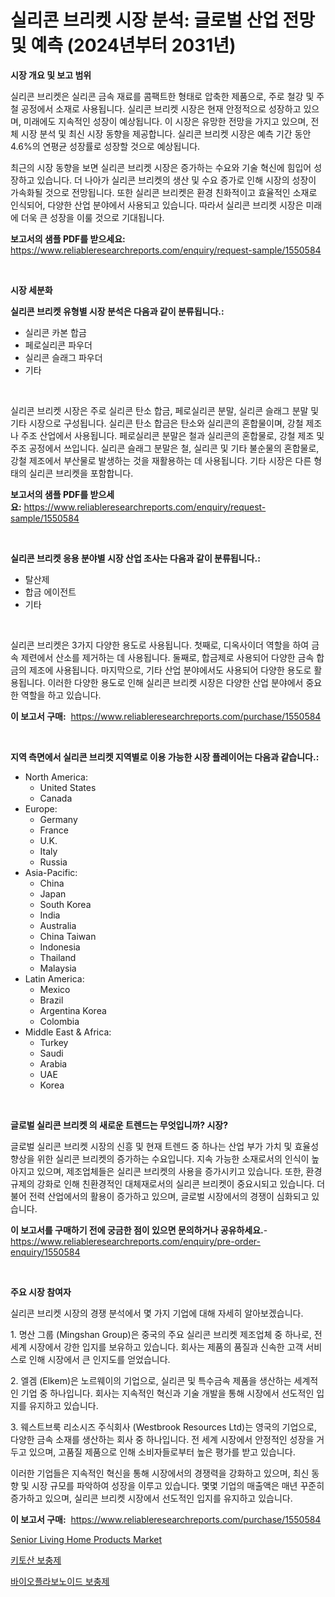<p><h1>실리콘 브리켓 시장 분석: 글로벌 산업 전망 및 예측 (2024년부터 2031년)</h1></p><p><strong>시장 개요 및 보고 범위</strong></p>
<p><p>실리콘 브리켓은 실리콘 금속 재료를 콤팩트한 형태로 압축한 제품으로, 주로 철강 및 주철 공정에서 소재로 사용됩니다. 실리콘 브리켓 시장은 현재 안정적으로 성장하고 있으며, 미래에도 지속적인 성장이 예상됩니다. 이 시장은 유망한 전망을 가지고 있으며, 전체 시장 분석 및 최신 시장 동향을 제공합니다. 실리콘 브리켓 시장은 예측 기간 동안 4.6%의 연평균 성장률로 성장할 것으로 예상됩니다. </p><p>최근의 시장 동향을 보면 실리콘 브리켓 시장은 증가하는 수요와 기술 혁신에 힘입어 성장하고 있습니다. 더 나아가 실리콘 브리켓의 생산 및 수요 증가로 인해 시장의 성장이 가속화될 것으로 전망됩니다. 또한 실리콘 브리켓은 환경 친화적이고 효율적인 소재로 인식되어, 다양한 산업 분야에서 사용되고 있습니다. 따라서 실리콘 브리켓 시장은 미래에 더욱 큰 성장을 이룰 것으로 기대됩니다.</p></p>
<p><strong>보고서의 샘플 PDF를 받으세요:</strong> <a href="https://www.reliableresearchreports.com/enquiry/request-sample/1550584">https://www.reliableresearchreports.com/enquiry/request-sample/1550584</a></p>
<p>&nbsp;</p>
<p><strong>시장 세분화</strong></p>
<p><strong>실리콘 브리켓 유형별 시장 분석은 다음과 같이 분류됩니다.:</strong></p>
<p><ul><li>실리콘 카본 합금</li><li>페로실리콘 파우더</li><li>실리콘 슬래그 파우더</li><li>기타</li></ul></p>
<p>&nbsp;</p>
<p><p>실리콘 브리켓 시장은 주로 실리콘 탄소 합금, 페로실리콘 분말, 실리콘 슬래그 분말 및 기타 시장으로 구성됩니다. 실리콘 탄소 합금은 탄소와 실리콘의 혼합물이며, 강철 제조나 주조 산업에서 사용됩니다. 페로실리콘 분말은 철과 실리콘의 혼합물로, 강철 제조 및 주조 공정에서 쓰입니다. 실리콘 슬래그 분말은 철, 실리콘 및 기타 불순물의 혼합물로, 강철 제조에서 부산물로 발생하는 것을 재활용하는 데 사용됩니다. 기타 시장은 다른 형태의 실리콘 브리켓을 포함합니다.</p></p>
<p><strong>보고서의 샘플 PDF를 받으세요:</strong>&nbsp;<a href="https://www.reliableresearchreports.com/enquiry/request-sample/1550584">https://www.reliableresearchreports.com/enquiry/request-sample/1550584</a></p>
<p>&nbsp;</p>
<p><strong> 실리콘 브리켓 응용 분야별 시장 산업 조사는 다음과 같이 분류됩니다.:</strong></p>
<p><ul><li>탈산제</li><li>합금 에이전트</li><li>기타</li></ul></p>
<p>&nbsp;</p>
<p><p>실리콘 브리켓은 3가지 다양한 용도로 사용됩니다. 첫째로, 디옥사이더 역할을 하여 금속 제련에서 산소를 제거하는 데 사용됩니다. 둘째로, 합금제로 사용되어 다양한 금속 합금의 제조에 사용됩니다. 마지막으로, 기타 산업 분야에서도 사용되어 다양한 용도로 활용됩니다. 이러한 다양한 용도로 인해 실리콘 브리켓 시장은 다양한 산업 분야에서 중요한 역할을 하고 있습니다.</p></p>
<p><strong>이 보고서 구매:</strong>&nbsp; <a href="https://www.reliableresearchreports.com/purchase/1550584">https://www.reliableresearchreports.com/purchase/1550584</a></p>
<p>&nbsp;</p>
<p><strong>지역 측면에서 실리콘 브리켓 지역별로 이용 가능한 시장 플레이어는 다음과 같습니다.:</strong></p>
<p><ul>
    <li>
        North America:
        <ul>
            <li>United States</li>
            <li>Canada</li>
        </ul>
    </li>
    <li>
        Europe:
        <ul>
            <li>Germany</li>
            <li>France</li>
            <li>U.K.</li>
            <li>Italy</li>
            <li>Russia</li>
        </ul>
    </li>
    <li>
        Asia-Pacific:
        <ul>
            <li>China</li>
            <li>Japan</li>
            <li>South Korea</li>
            <li>India</li>
            <li>Australia</li>
            <li>China Taiwan</li>
            <li>Indonesia</li>
            <li>Thailand</li>
            <li>Malaysia</li>
        </ul>
    </li>
    <li>
        Latin America:
        <ul>
            <li>Mexico</li>
            <li>Brazil</li>
            <li>Argentina Korea</li>
            <li>Colombia</li>
        </ul>
    </li>
    <li>
        Middle East & Africa:
        <ul>
            <li>Turkey</li>
            <li>Saudi</li>
            <li>Arabia</li>
            <li>UAE</li>
            <li>Korea</li>
        </ul>
    </li>
    </ul></p>
<p>&nbsp;</p>
<p><strong>글로벌 실리콘 브리켓 의 새로운 트렌드는 무엇입니까? 시장?</strong></p>
<p><p>글로벌 실리콘 브리켓 시장의 신흥 및 현재 트렌드 중 하나는 산업 부가 가치 및 효율성 향상을 위한 실리콘 브리켓의 증가하는 수요입니다. 지속 가능한 소재로서의 인식이 높아지고 있으며, 제조업체들은 실리콘 브리켓의 사용을 증가시키고 있습니다. 또한, 환경 규제의 강화로 인해 친환경적인 대체재로서의 실리콘 브리켓이 중요시되고 있습니다. 더불어 전력 산업에서의 활용이 증가하고 있으며, 글로벌 시장에서의 경쟁이 심화되고 있습니다.</p></p>
<p><strong>이 보고서를 구매하기 전에 궁금한 점이 있으면 문의하거나 공유하세요.</strong>- <a href="https://www.reliableresearchreports.com/enquiry/pre-order-enquiry/1550584">https://www.reliableresearchreports.com/enquiry/pre-order-enquiry/1550584</a></p>
<p>&nbsp;</p>
<p><strong>주요 시장 참여자</strong></p>
<p><p>실리콘 브리켓 시장의 경쟁 분석에서 몇 가지 기업에 대해 자세히 알아보겠습니다. </p><p>1. 명산 그룹 (Mingshan Group)은 중국의 주요 실리콘 브리켓 제조업체 중 하나로, 전세계 시장에서 강한 입지를 보유하고 있습니다. 회사는 제품의 품질과 신속한 고객 서비스로 인해 시장에서 큰 인지도를 얻었습니다.</p><p>2. 엘겜 (Elkem)은 노르웨이의 기업으로, 실리콘 및 특수금속 제품을 생산하는 세계적인 기업 중 하나입니다. 회사는 지속적인 혁신과 기술 개발을 통해 시장에서 선도적인 입지를 유지하고 있습니다.</p><p>3. 웨스트브룩 리소시즈 주식회사 (Westbrook Resources Ltd)는 영국의 기업으로, 다양한 금속 소재를 생산하는 회사 중 하나입니다. 전 세계 시장에서 안정적인 성장을 거두고 있으며, 고품질 제품으로 인해 소비자들로부터 높은 평가를 받고 있습니다. </p><p>이러한 기업들은 지속적인 혁신을 통해 시장에서의 경쟁력을 강화하고 있으며, 최신 동향 및 시장 규모를 파악하여 성장을 이루고 있습니다. 몇몇 기업의 매출액은 매년 꾸준히 증가하고 있으며, 실리콘 브리켓 시장에서 선도적인 입지를 유지하고 있습니다.</p></p>
<p><strong>이 보고서 구매:</strong>&nbsp;&nbsp;<a href="https://www.reliableresearchreports.com/purchase/1550584">https://www.reliableresearchreports.com/purchase/1550584</a></p>
<p><p><a href="https://github.com/Sinjinluong3e0awx2m195k76/Market-Research-Report-List-1/blob/main/senior-living-home-products-market.md">Senior Living Home Products Market</a></p><p><a href="https://github.com/lzrvbyqzftro57/Market-Research-Report-List-1/blob/main/36070676135.md">키토산 보충제</a></p><p><a href="https://github.com/vs019sa3m8x/Market-Research-Report-List-1/blob/main/72943706136.md">바이오플라보노이드 보충제</a></p></p>
